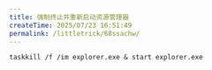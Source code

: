 ```yaml
---
title: 强制终止并重新启动资源管理器
createTime: 2025/07/23 16:51:49
permalink: /littletrick/68ssachw/
---
```

```plain
taskkill /f /im explorer.exe & start explorer.exe
```

